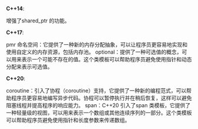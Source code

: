 **C++14**:

增强了shared_ptr 的功能。

**C++17**:

pmr 命名空间：它提供了一种新的内存分配抽象，可以让程序员更容易地实现和使用自定义的内存资源，包括内存池。
optional：提供了一种可选值的概念，可以用来表示一个可能不存在的值。这个类模板可以帮助程序员避免使用指针和动态分配来表示可选值。

**C++20**:

coroutine：引入了协程（coroutine）支持，它提供了一种新的编程范式，可以帮助程序员更容易地编写异步代码。协程可以暂停执行并在稍后恢复，这样可以避免阻塞线程并提高程序的响应能力。
span：C++20 引入了span 类模板，它提供了一种轻量级的视图，可以用来表示一个数组或其他连续序列的一部分。这个类模板可以帮助程序员避免使用指针和长度参数来传递数组。

